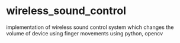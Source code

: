 # wireless_sound_control
implementation of wireless sound control system which changes the volume of device using finger movements using python, opencv  

